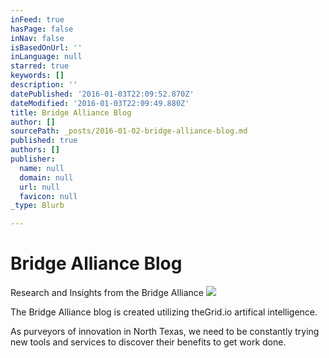 ```yaml
---
inFeed: true
hasPage: false
inNav: false
isBasedOnUrl: ''
inLanguage: null
starred: true
keywords: []
description: ''
datePublished: '2016-01-03T22:09:52.870Z'
dateModified: '2016-01-03T22:09:49.880Z'
title: Bridge Alliance Blog
author: []
sourcePath: _posts/2016-01-02-bridge-alliance-blog.md
published: true
authors: []
publisher:
  name: null
  domain: null
  url: null
  favicon: null
_type: Blurb

---
```

# Bridge Alliance Blog

Research and Insights from the Bridge Alliance
![](https://s3-us-west-2.amazonaws.com/the-grid-img/p/b7f0fe5a635fa819612d45cb68026728bef35689.jpg)

The Bridge Alliance blog is created utilizing theGrid.io artifical intelligence. 

As purveyors of innovation in North Texas, we need to be constantly trying new tools and services to discover their benefits to get work done.